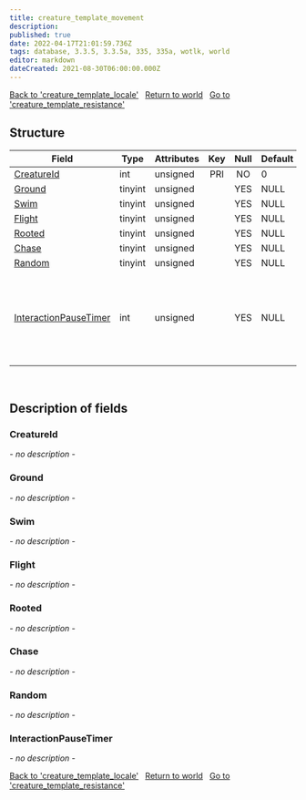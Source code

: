 ```yaml
---
title: creature_template_movement
description: 
published: true
date: 2022-04-17T21:01:59.736Z
tags: database, 3.3.5, 3.3.5a, 335, 335a, wotlk, world
editor: markdown
dateCreated: 2021-08-30T06:00:00.000Z
---
```


<a href="https://trinitycore.info/en/database/335/world/creature_template_locale" class="mt-5 v-btn v-btn--depressed v-btn--flat v-btn--outlined theme--light v-size--default darkblue--text text--lighten-3"><span class="v-btn__content"><i aria-hidden="true" class="v-icon notranslate v-icon--left mdi mdi-arrow-left theme--light"></i><span>Back to 'creature_template_locale'</span></span></a>&nbsp;&nbsp;&nbsp;<a href="https://trinitycore.info/en/database/335/world/home" class="mt-5 v-btn v-btn--depressed v-btn--flat v-btn--outlined theme--light v-size--default darkblue--text text--lighten-3"><span class="v-btn__content"><i aria-hidden="true" class="v-icon notranslate v-icon--left mdi mdi-home-outline theme--light"></i><span>Return to world</span></span></a>&nbsp;&nbsp;&nbsp;<a href="https://trinitycore.info/en/database/335/world/creature_template_resistance" class="mt-5 v-btn v-btn--depressed v-btn--flat v-btn--outlined theme--light v-size--default darkblue--text text--lighten-3"><span class="v-btn__content"><span>Go to 'creature_template_resistance'</span><i aria-hidden="true" class="v-icon notranslate v-icon--right mdi mdi-arrow-right theme--light"></i></span></a>

## Structure

| Field | Type | Attributes | Key | Null | Default | Extra | Comment |
| --- | --- | --- | :---: | :---: | --- | --- | --- |
| [CreatureId](#creatureid) | int | unsigned | PRI | NO | 0 |  |  |
| [Ground](#ground) | tinyint | unsigned |  | YES | NULL |  |  |
| [Swim](#swim) | tinyint | unsigned |  | YES | NULL |  |  |
| [Flight](#flight) | tinyint | unsigned |  | YES | NULL |  |  |
| [Rooted](#rooted) | tinyint | unsigned |  | YES | NULL |  |  |
| [Chase](#chase) | tinyint | unsigned |  | YES | NULL |  |  |
| [Random](#random) | tinyint | unsigned |  | YES | NULL |  |  |
| [InteractionPauseTimer](#interactionpausetimer) | int | unsigned |  | YES | NULL |  | Time (in milliseconds) during which creature will not move after interaction with player |
&nbsp;
## Description of fields

### CreatureId
*- no description -*
&nbsp;

### Ground
*- no description -*
&nbsp;

### Swim
*- no description -*
&nbsp;

### Flight
*- no description -*
&nbsp;

### Rooted
*- no description -*
&nbsp;

### Chase
*- no description -*
&nbsp;

### Random
*- no description -*
&nbsp;

### InteractionPauseTimer
*- no description -*
&nbsp;

<a href="https://trinitycore.info/en/database/335/world/creature_template_locale" class="mt-5 v-btn v-btn--depressed v-btn--flat v-btn--outlined theme--light v-size--default darkblue--text text--lighten-3"><span class="v-btn__content"><i aria-hidden="true" class="v-icon notranslate v-icon--left mdi mdi-arrow-left theme--light"></i><span>Back to 'creature_template_locale'</span></span></a>&nbsp;&nbsp;&nbsp;<a href="https://trinitycore.info/en/database/335/world/home" class="mt-5 v-btn v-btn--depressed v-btn--flat v-btn--outlined theme--light v-size--default darkblue--text text--lighten-3"><span class="v-btn__content"><i aria-hidden="true" class="v-icon notranslate v-icon--left mdi mdi-home-outline theme--light"></i><span>Return to world</span></span></a>&nbsp;&nbsp;&nbsp;<a href="https://trinitycore.info/en/database/335/world/creature_template_resistance" class="mt-5 v-btn v-btn--depressed v-btn--flat v-btn--outlined theme--light v-size--default darkblue--text text--lighten-3"><span class="v-btn__content"><span>Go to 'creature_template_resistance'</span><i aria-hidden="true" class="v-icon notranslate v-icon--right mdi mdi-arrow-right theme--light"></i></span></a>

